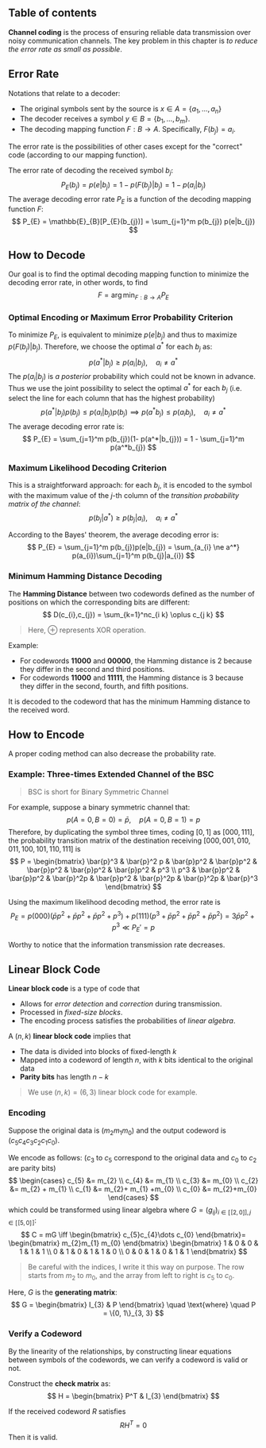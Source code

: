 ## Table of contents

**Channel coding** is the process of ensuring reliable data transmission over noisy communication channels. The key problem in this chapter is _to reduce the error rate as small as possible_.

## Error Rate

Notations that relate to a decoder:
- The original symbols sent by the source is $x \in A = \{a_{1}, \dots, a_{n}\}$
- The decoder receives a symbol $y \in B = \{b_{1},\dots,b_{m}\}$.
- The decoding mapping function $F:B \to A$. Specifically, $F(b_{j}) = a_{i}$.

The error rate is the possibilities of other cases except for the "correct" code (according to our mapping function).

The error rate of decoding the received symbol $b_{j}$:
$$
P_{E}(b_{j}) =p(e|b_{j}) =  1-p(F(b_{j})|b_{j}) = 1 - p(a_{i}|b_{j})
$$
The average decoding error rate $P_{E}$ is a function of the decoding mapping function $F$:
$$
P_{E} = \mathbb{E}_{B}[P_{E}(b_{j})] = \sum_{j=1}^m p(b_{j}) p(e|b_{j}) 
$$
## How to Decode 

Our goal is to find the optimal decoding mapping function to minimize the decoding error rate, in other words, to find
$$
F = \arg \min_{F:B \to A} P_{E}
$$
### Optimal Encoding or Maximum Error Probability Criterion

To minimize $P_{E}$, is equivalent to minimize $p(e|b_{j})$ and thus to maximize $p(F(b_{j})|b_{j})$. Therefore, we choose the optimal $a^*$ for each $b_{j}$ as:
$$
p(a^*|b_{j}) \geq p(a_{i}|b_{j}), \quad a_{i} \ne a^*
$$
The $p(a_{i}|b_{j})$ is _a posterior_ probability which could not be known in advance. Thus we use the joint possibility to select the optimal $a^*$ for each $b_{j}$ (i.e. select the line for each column that has the highest probability)
$$
p(a^*|b_{j})p(b_{j}) \leq p(a_{i}|b_{j}) p(b_{j}) \implies p(a^* b_{j}) \leq  p(a_{i}b_{j}), \quad a_{i} \ne a^*
$$
The average decoding error rate is:
$$
P_{E} = \sum_{j=1}^m p(b_{j})(1- p(a^*|b_{j})) = 1 - \sum_{j=1}^m p(a^*b_{j})
$$
### Maximum Likelihood Decoding Criterion

This is a straightforward approach: for each $b_{j}$, it is encoded to the symbol with the maximum value of the $j$-th column of the _transition probability matrix of the channel_:
$$
p(b_{j}|a^*) \geq p(b_{j}|a_{i}), \quad a_{i}\ne a^*
$$

According to the Bayes' theorem, the average decoding error is:
$$
P_{E} = \sum_{j=1}^m p(b_{j})p(e|b_{j}) = \sum_{a_{i} \ne a^*} p(a_{i})\sum_{j=1}^m p(b_{j}|a_{i})
$$

### Minimum Hamming Distance Decoding

The **Hamming Distance** between two codewords defined as the number of positions on which the corresponding bits are different:
$$
D(c_{i},c_{j}) = \sum_{k=1}^nc_{i k} \oplus c_{j k}
$$

> Here, $\oplus$ represents XOR operation.

Example:
- For codewords **11000** and **00000**, the Hamming distance is 2 because they differ in the second and third positions.
- For codewords **11000** and **11111**, the Hamming distance is 3 because they differ in the second, fourth, and fifth positions.

It is decoded to the codeword that has the minimum Hamming distance to the received word.

## How to Encode

A proper coding method can also decrease the probability rate.

### Example: Three-times Extended Channel of the BSC

> BSC is short for Binary Symmetric Channel

For example, suppose a binary symmetric channel that:
$$
p(A=0,B=0)  =\bar{p}, \quad p(A=0, B=1) = p
$$
Therefore, by duplicating the symbol three times, coding $[0,1]$ as $[000, 111]$, the probability transition matrix of the destination receiving $[000, 001, 010, 011, 100, 101, 110, 111]$ is
$$
P = \begin{bmatrix}
\bar{p}^3 & \bar{p}^2 p & \bar{p}p^2 & \bar{p}p^2 & \bar{p}p^2 & \bar{p}p^2 & \bar{p}p^2 & p^3  \\
p^3  & \bar{p}p^2 & \bar{p}p^2 & \bar{p}^2p & \bar{p}p^2 & \bar{p}^2p & \bar{p}^2p & \bar{p}^3
\end{bmatrix}
$$

Using the maximum likelihood decoding method, the error rate is
$$
P_{E} = p(000) (\bar{p}p^2 + \bar{p}p^2+\bar{p}p^2 + p^3) + p(111)(p^3 + \bar{p}p^2 + \bar{p}p^2 +\bar{p}p^2) = 3\bar{p}p^2 + p^3 \ll P_{E}'= p
$$

Worthy to notice that the information transmission rate decreases.

## Linear Block Code

**Linear block code** is a type of code that 
- Allows for _error detection_ and _correction_ during transmission.
- Processed in _fixed-size blocks_.
- The encoding process satisfies the probabilities of _linear algebra_.

A $(n,k)$ **linear block code** implies that
- The data is divided into blocks of fixed-length $k$
- Mapped into a codeword of length $n$, with $k$ bits identical to the original data
- **Parity bits** has length $n-k$

> We use $(n,k) =(6,3)$ linear block code for example.
### Encoding

Suppose the original data is $(m_{2}m_{1}m_{0})$ and the output codeword is $(c_{5}c_{4}c_{3}c_{2}c_{1}c_{0})$.

We encode as follows: ($c_{3}$ to $c_{5}$ correspond to the original data and $c_{0}$ to $c_{2}$ are parity bits)
$$
\begin{cases}
c_{5} &= m_{2}  \\
c_{4} &= m_{1} \\
c_{3} &= m_{0} \\
c_{2} &= m_{2} + m_{1} \\
c_{1} &= m_{2}+ m_{1} +m_{0} \\
c_{0} &= m_{2}+m_{0}
\end{cases}
$$
which could be transformed using linear algebra where $G = (g_{ij})_{i \in [\![2, 0]], j \in [\![5, 0]\!]}$: 
$$
C = mG \iff \begin{bmatrix}
c_{5}c_{4}\dots c_{0}
\end{bmatrix}= \begin{bmatrix}
m_{2}m_{1}  m_{0}
\end{bmatrix}  \begin{bmatrix}
1 & 0 & 0 & 1  & 1 & 1 \\
0 & 1 & 0 & 1 & 1 & 0  \\
0 & 0 & 1 & 0 & 1 & 1
\end{bmatrix}
$$

> Be careful with the indices, I write it this way on purpose. The row starts from $m_{2}$ to $m_{0}$, and the array from left to right is $c_{5}$ to $c_{0}$.

Here, $G$ is the **generating matrix**:
$$
G = \begin{bmatrix}
I_{3} & P 
\end{bmatrix} \quad \text{where} \quad P = \{0, 1\}_{3, 3}
$$

### Verify a Codeword

By the linearity of the relationships, by constructing linear equations between symbols of the codewords, we can verify a codeword is valid or not.

Construct the **check matrix** as:
$$
H = \begin{bmatrix}
P^T & I_{3}
\end{bmatrix}
$$

If the received codeword $R$ satisfies 
$$
RH^T = 0
$$
Then it is valid.

